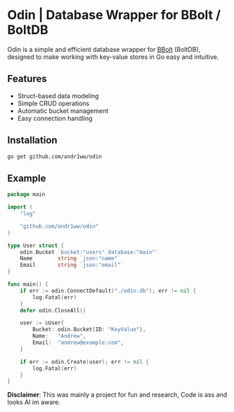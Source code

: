 # Odin | Database Wrapper for BBolt / BoltDB

Odin is a simple and efficient database wrapper for [BBolt](https://github.com/etcd-io/bbolt) (BoltDB), designed to make working with key-value stores in Go easy and intuitive.

## Features

- Struct-based data modeling
- Simple CRUD operations
- Automatic bucket management
- Easy connection handling

## Installation

```bash
go get github.com/andr1ww/odin
```

## Example

```go
package main

import (
    "log"

    "github.com/andr1ww/odin"
)

type User struct {
    odin.Bucket `bucket:"users" database:"main"`
    Name        string `json:"name"`
    Email       string `json:"email"`
}

func main() {
    if err := odin.ConnectDefault("./odin.db"); err != nil {
        log.Fatal(err)
    }
    defer odin.CloseAll()

    user := &User{
        Bucket: odin.Bucket{ID: "KeyValue"},
        Name:   "Andrew",
        Email:  "andrew@example.com",
    }

    if err := odin.Create(user); err != nil {
        log.Fatal(err)
    }
}
```

**Disclaimer**: This was mainly a project for fun and research, Code is ass and looks AI im aware.

